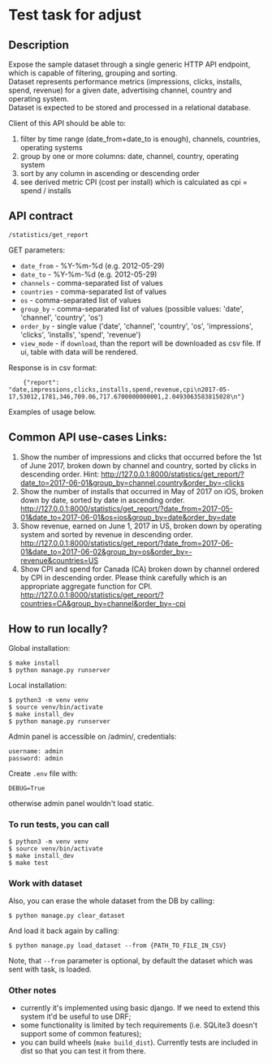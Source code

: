 # Test task for adjust
## Description
Expose the sample dataset through a single generic HTTP API endpoint, which is capable of filtering, grouping and sorting.<br/>
Dataset represents performance metrics (impressions, clicks, installs, spend, revenue) for a given date, advertising channel, country and operating system.<br/>
Dataset is expected to be stored and processed in a relational database. 

Client of this API should be able to:
1) filter by time range (date_from+date_to is enough), channels, countries, operating systems
2) group by one or more columns: date, channel, country, operating system
3) sort by any column in ascending or descending order
4) see derived metric CPI (cost per install) which is calculated as cpi = spend / installs

## API contract
``/statistics/get_report``

GET parameters:

- ``date_from`` - %Y-%m-%d (e.g. 2012-05-29)
- ``date_to`` - %Y-%m-%d (e.g. 2012-05-29)
- ``channels`` - comma-separated list of values
- ``countries`` - comma-separated list of values
- ``os`` - comma-separated list of values
- ``group_by`` - comma-separated list of values (possible values: 'date', 'channel', 'country', 'os')
- ``order_by`` - single value ('date', 'channel', 'country', 'os', 'impressions', 'clicks', 'installs', 'spend', 'revenue') 
- ``view_mode`` - if ``download``, than the report will be downloaded as csv file. If ui, table with data will be rendered.

Response is in csv format:

```
    {"report": "date,impressions,clicks,installs,spend,revenue,cpi\n2017-05-17,53012,1781,346,709.06,717.6700000000001,2.0493063583815028\n"}
```
    
Examples of usage below.
    
## Common API use-cases Links:
1) Show the number of impressions and clicks that occurred before the 1st of June 2017, broken down by channel and country, sorted by clicks in descending order. Hint:
http://127.0.0.1:8000/statistics/get_report/?date_to=2017-06-01&group_by=channel,country&order_by=-clicks
2) Show the number of installs that occurred in May of 2017 on iOS, broken down by date, sorted by date in ascending order.
http://127.0.0.1:8000/statistics/get_report/?date_from=2017-05-01&date_to=2017-06-01&os=ios&group_by=date&order_by=date
3) Show revenue, earned on June 1, 2017 in US, broken down by operating system and sorted by revenue in descending order.
http://127.0.0.1:8000/statistics/get_report/?date_from=2017-06-01&date_to=2017-06-02&group_by=os&order_by=-revenue&countries=US
4) Show CPI and spend for Canada (CA) broken down by channel ordered by CPI in descending order. Please think carefully which is an appropriate aggregate function for CPI.
http://127.0.0.1:8000/statistics/get_report/?countries=CA&group_by=channel&order_by=-cpi

## How to run locally?

Global installation:

```shell script
$ make install
$ python manage.py runserver
```

Local installation:

```shell script
$ python3 -m venv venv
$ source venv/bin/activate 
$ make install_dev
$ python manage.py runserver
```

Admin panel is accessible on /admin/, credentials:

```
username: admin
password: admin
```

Create ``.env`` file with:

```
DEBUG=True
```

otherwise admin panel wouldn't load static. 

### To run tests, you can call

```shell script
$ python3 -m venv venv
$ source venv/bin/activate 
$ make install_dev
$ make test
```

### Work with dataset

Also, you can erase the whole dataset from the DB by calling:

```shell script
$ python manage.py clear_dataset
```

And load it back again by calling:

```shell script
$ python manage.py load_dataset --from {PATH_TO_FILE_IN_CSV}
```

Note, that ``--from`` parameter is optional, by default the dataset which 
was sent with task, is loaded.


### Other notes

- currently it's implemented using basic django. If we need to extend this system it'd
  be useful to use DRF;
- some functionality is limited by tech requirements (i.e. SQLite3 doesn't support 
  some of common features);
- you can build wheels (``make build_dist``). Currently tests are included in dist
  so that you can test it from there.